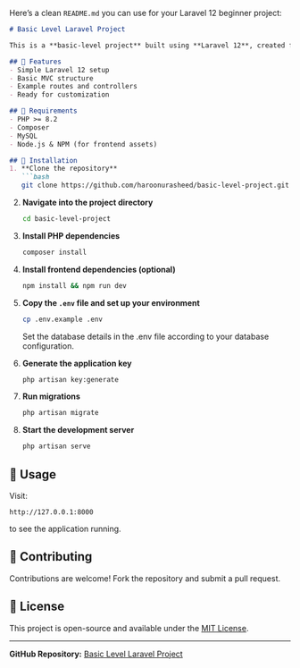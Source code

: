 
Here’s a clean `README.md` you can use for your Laravel 12 beginner project:

````markdown
# Basic Level Laravel Project

This is a **basic-level project** built using **Laravel 12**, created for beginners who want to learn the fundamentals of Laravel development.

## 🚀 Features
- Simple Laravel 12 setup
- Basic MVC structure
- Example routes and controllers
- Ready for customization

## 📂 Requirements
- PHP >= 8.2
- Composer
- MySQL 
- Node.js & NPM (for frontend assets)

## 🔧 Installation
1. **Clone the repository**
   ```bash
   git clone https://github.com/haroonurasheed/basic-level-project.git
````

2. **Navigate into the project directory**

   ```bash
   cd basic-level-project
   ```
3. **Install PHP dependencies**

   ```bash
   composer install
   ```
4. **Install frontend dependencies (optional)**

   ```bash
   npm install && npm run dev
   ```
5. **Copy the `.env` file and set up your environment**

   ```bash
   cp .env.example .env
   ```
   Set the database details in the .env file according to your database configuration.

6. **Generate the application key**

   ```bash
   php artisan key:generate
   ```
7. **Run migrations**

   ```bash
   php artisan migrate
   ```
8. **Start the development server**

   ```bash
   php artisan serve
   ```

## 📖 Usage

Visit:

```
http://127.0.0.1:8000
```

to see the application running.

## 🤝 Contributing

Contributions are welcome! Fork the repository and submit a pull request.

## 📜 License

This project is open-source and available under the [MIT License](LICENSE).

---

**GitHub Repository:** [Basic Level Laravel Project](https://github.com/haroonurasheed/basic-level-project)


